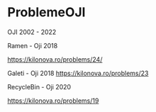 # ProblemeOJI

OJI 2002 - 2022

Ramen - Oji 2018

https://kilonova.ro/problems/24/


Galeti - Oji 2018
https://kilonova.ro/problems/23


RecycleBin - Oji 2020

https://kilonova.ro/problems/19

